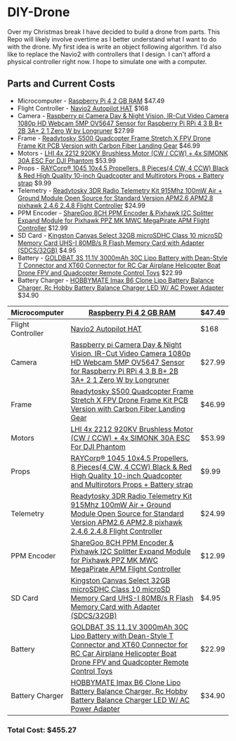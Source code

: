 # DIY-Drone
Over my Christmas break I have decided to build a drone from parts.  This Repo will likely involve overtime as I better understand what I want to do with the drone.  My first idea is write an object following algorithm.  I'd also like to replace the Navio2 with controllers that I design.  I can't afford a physical controller right now.  I hope to simulate one with a computer.

## Parts and Current Costs
* Microcomputer - [Raspberry Pi 4 2 GB RAM](https://www.amazon.com/Raspberry-Model-2019-Quad-Bluetooth/dp/B07TD42S27/ref=asc_df_B07TD42S27/?tag=hyprod-20&linkCode=df0&hvadid=380013417597&hvpos=1o3&hvnetw=g&hvrand=1871603270888978787&hvpone=&hvptwo=&hvqmt=&hvdev=c&hvdvcmdl=&hvlocint=&hvlocphy=9014231&hvtargid=aud-801381245258:pla-774661502856&psc=1&tag=&ref=&adgrpid=77922879259&hvpone=&hvptwo=&hvadid=380013417597&hvpos=1o3&hvnetw=g&hvrand=1871603270888978787&hvqmt=&hvdev=c&hvdvcmdl=&hvlocint=&hvlocphy=9014231&hvtargid=aud-801381245258:pla-774661502856) $47.49
* Flight Controller - [Navio2 Autopilot HAT](https://emlid.com/navio/) $168
* Camera - [Raspberry pi Camera Day & Night Vision, IR-Cut Video Camera 1080p HD Webcam 5MP OV5647 Sensor for Raspberry Pi RPi 4 3 B B+ 2B 3A+ 2 1 Zero W by Longruner](https://www.amazon.com/dp/B07VSPSNL8/?coliid=I3FU1X3S4RPRON&colid=3BXDQII4IRZH1&psc=1&ref_=lv_ov_lig_dp_it) $27.99
* Frame - [Readytosky S500 Quadcopter Frame Stretch X FPV Drone Frame Kit PCB Version with Carbon Fiber Landing Gear](https://www.amazon.com/dp/B01N0AX1MZ/?coliid=I2HPMUBE963X82&colid=3BXDQII4IRZH1&psc=1&ref_=lv_ov_lig_dp_it) $46.99
* Motors - [LHI 4x 2212 920KV Brushless Motor (CW / CCW) + 4x SIMONK 30A ESC For DJI Phantom](https://www.amazon.com/dp/B00XQYTZQ2/?coliid=I1V5S3V0ZT9EJN&colid=3BXDQII4IRZH1&psc=1&ref_=lv_ov_lig_dp_it) $53.99
* Props - [RAYCorp® 1045 10x4.5 Propellers. 8 Pieces(4 CW, 4 CCW) Black & Red High Quality 10-inch Quadcopter and Multirotors Props + Battery strap](https://www.amazon.com/dp/B01CJMJ886/?coliid=IK2QO5PJ7H8UR&colid=3BXDQII4IRZH1&psc=1&ref_=lv_ov_lig_dp_it) $9.99
* Telemetry - [Readytosky 3DR Radio Telemetry Kit 915Mhz 100mW Air + Ground Module Open Source for Standard Version APM2.6 APM2.8 pixhawk 2.4.6 2.4.8 Flight Controller](https://www.amazon.com/dp/B01DHV4DVA/?coliid=I39ZUSNICOWCP5&colid=3BXDQII4IRZH1&psc=1&ref_=lv_ov_lig_dp_it) $24.99
* PPM Encoder - [ShareGoo 8CH PPM Encoder & Pixhawk I2C Splitter Expand Module for Pixhawk PPZ MK MWC MegaPirate APM Flight Controller](https://www.amazon.com/dp/B00WJJG8YW/?coliid=I36567AF25ONJO&colid=3BXDQII4IRZH1&psc=1&ref_=lv_ov_lig_dp_it) $12.99
* SD Card - [Kingston Canvas Select 32GB microSDHC Class 10 microSD Memory Card UHS-I 80MB/s R Flash Memory Card with Adapter (SDCS/32GB)](https://www.amazon.com/dp/B079GTYCW4/?coliid=I27XS6A8O1QLJS&colid=3BXDQII4IRZH1&psc=1&ref_=lv_ov_lig_dp_it) $4.95
* Battery - [GOLDBAT 3S 11.1V 3000mAh 30C Lipo Battery with Dean-Style T Connector and XT60 Connector for RC Car Airplane Helicopter Boat Drone FPV and Quadcopter Remote Control Toys](https://www.amazon.com/dp/B07LGZ3TVM/?coliid=I22NTYRSGGSFSE&colid=3BXDQII4IRZH1&psc=1&ref_=lv_ov_lig_dp_it) $22.99
* Battery Charger - [HOBBYMATE Imax B6 Clone Lipo Battery Balance Charger, Rc Hobby Battery Balance Charger LED W/ AC Power Adapter](https://www.amazon.com/dp/B01NB9A36R/?coliid=I1KC117NRYRDYS&colid=3BXDQII4IRZH1&psc=1&ref_=lv_ov_lig_dp_it) $34.90

| Microcomputer     | [Raspberry Pi 4 2 GB RAM](https://www.amazon.com/Raspberry-Model-2019-Quad-Bluetooth/dp/B07TD42S27/ref=asc_df_B07TD42S27/?tag=hyprod-20&amp;linkCode=df0&amp;hvadid=380013417597&amp;hvpos=1o3&amp;hvnetw=g&amp;hvrand=1871603270888978787&amp;hvpone=&amp;hvptwo=&amp;hvqmt=&amp;hvdev=c&amp;hvdvcmdl=&amp;hvlocint=&amp;hvlocphy=9014231&amp;hvtargid=aud-801381245258:pla-774661502856&amp;psc=1&amp;tag=&amp;ref=&amp;adgrpid=77922879259&amp;hvpone=&amp;hvptwo=&amp;hvadid=380013417597&amp;hvpos=1o3&amp;hvnetw=g&amp;hvrand=1871603270888978787&amp;hvqmt=&amp;hvdev=c&amp;hvdvcmdl=&amp;hvlocint=&amp;hvlocphy=9014231&amp;hvtargid=aud-801381245258:pla-774661502856) | $47.49 |
|-------------------|---------------------------------------------------------------------------------------------------------------------------------------------------------------------------------------------------------------------------------------------------------------------------------------------------------------------------------------------------------------------------------------------------------------------------------------------------------------------------------------------------------------------------------------------------------------------------------------------------------------------------------------------------------------------------------|--------|
| Flight Controller | [Navio2 Autopilot HAT](https://emlid.com/navio/)                                                                                                                                                                                                                                                                                                                                                                                                                                                                                                                                                                                                                                | $168   |
| Camera            | [Raspberry pi Camera Day &amp; Night Vision, IR-Cut Video Camera 1080p HD Webcam 5MP OV5647 Sensor for Raspberry Pi RPi 4 3 B B+ 2B 3A+ 2 1 Zero W by Longruner](https://www.amazon.com/dp/B07VSPSNL8/?coliid=I3FU1X3S4RPRON&amp;colid=3BXDQII4IRZH1&amp;psc=1&amp;ref_=lv_ov_lig_dp_it)                                                                                                                                                                                                                                                                                                                                                                                        | $27.99 |
| Frame             | [Readytosky S500 Quadcopter Frame Stretch X FPV Drone Frame Kit PCB Version with Carbon Fiber Landing Gear](https://www.amazon.com/dp/B01N0AX1MZ/?coliid=I2HPMUBE963X82&amp;colid=3BXDQII4IRZH1&amp;psc=1&amp;ref_=lv_ov_lig_dp_it)                                                                                                                                                                                                                                                                                                                                                                                                                                             | $46.99 |
| Motors            | [LHI 4x 2212 920KV Brushless Motor (CW / CCW) + 4x SIMONK 30A ESC For DJI Phantom](https://www.amazon.com/dp/B00XQYTZQ2/?coliid=I1V5S3V0ZT9EJN&amp;colid=3BXDQII4IRZH1&amp;psc=1&amp;ref_=lv_ov_lig_dp_it)                                                                                                                                                                                                                                                                                                                                                                                                                                                                      | $53.99 |
| Props             | [RAYCorp® 1045 10x4.5 Propellers. 8 Pieces(4 CW, 4 CCW) Black &amp; Red High Quality 10-inch Quadcopter and Multirotors Props + Battery strap](https://www.amazon.com/dp/B01CJMJ886/?coliid=IK2QO5PJ7H8UR&amp;colid=3BXDQII4IRZH1&amp;psc=1&amp;ref_=lv_ov_lig_dp_it)                                                                                                                                                                                                                                                                                                                                                                                                           | $9.99  |
| Telemetry         | [Readytosky 3DR Radio Telemetry Kit 915Mhz 100mW Air + Ground Module Open Source for Standard Version APM2.6 APM2.8 pixhawk 2.4.6 2.4.8 Flight Controller](https://www.amazon.com/dp/B01DHV4DVA/?coliid=I39ZUSNICOWCP5&amp;colid=3BXDQII4IRZH1&amp;psc=1&amp;ref_=lv_ov_lig_dp_it)                                                                                                                                                                                                                                                                                                                                                                                              | $24.99 |
| PPM Encoder       | [ShareGoo 8CH PPM Encoder &amp; Pixhawk I2C Splitter Expand Module for Pixhawk PPZ MK MWC MegaPirate APM Flight Controller](https://www.amazon.com/dp/B00WJJG8YW/?coliid=I36567AF25ONJO&amp;colid=3BXDQII4IRZH1&amp;psc=1&amp;ref_=lv_ov_lig_dp_it)                                                                                                                                                                                                                                                                                                                                                                                                                             | $12.99 |
| SD Card           | [Kingston Canvas Select 32GB microSDHC Class 10 microSD Memory Card UHS-I 80MB/s R Flash Memory Card with Adapter (SDCS/32GB)](https://www.amazon.com/dp/B079GTYCW4/?coliid=I27XS6A8O1QLJS&amp;colid=3BXDQII4IRZH1&amp;psc=1&amp;ref_=lv_ov_lig_dp_it)                                                                                                                                                                                                                                                                                                                                                                                                                          | $4.95  |
| Battery           | [GOLDBAT 3S 11.1V 3000mAh 30C Lipo Battery with Dean-Style T Connector and XT60 Connector for RC Car Airplane Helicopter Boat Drone FPV and Quadcopter Remote Control Toys](https://www.amazon.com/dp/B07LGZ3TVM/?coliid=I22NTYRSGGSFSE&amp;colid=3BXDQII4IRZH1&amp;psc=1&amp;ref_=lv_ov_lig_dp_it)                                                                                                                                                                                                                                                                                                                                                                             | $22.99 |
| Battery Charger   | [HOBBYMATE Imax B6 Clone Lipo Battery Balance Charger, Rc Hobby Battery Balance Charger LED W/ AC Power Adapter](https://www.amazon.com/dp/B01NB9A36R/?coliid=I1KC117NRYRDYS&amp;colid=3BXDQII4IRZH1&amp;psc=1&amp;ref_=lv_ov_lig_dp_it)                                                                                                                                                                                                                                                                                                                                                                                                                                        | $34.90 |

### Total Cost: $455.27

